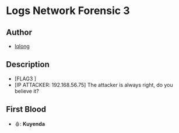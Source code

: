 # Logs Network Forensic 3

## Author

- [lqlong](http://)

## Description

- [FLAG3 ]
- [IP ATTACKER: 192.168.56.75] The attacker is always right, do you believe it?

## First Blood

- 🩸: **Kuyenda**
